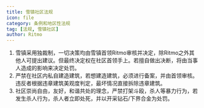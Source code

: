 ```yaml
---
title: 雪镇社区法规
icon: file
category: 条例和地区性法规
tag: [法规, 雪镇社区]
author: Ritmo
---
```


1. 雪镇采用独裁制，一切决策均由雪镇首领Ritmo审核并决定，除Ritmo之外其他人可提出建议。但最终决定权在社区首领手上。若擅自做出决断，将由当事人造成的影响来决定处罚。
2. 严禁在社区内私自建造建筑，若想建造建筑，必须进行备案，并由首领审核。违反者根据违章建筑美观度判定，最坏情况直接拆除违章建筑。
3. 社区崇尚自由，友好，和谐共处的理念，严禁打架斗殴，杀人等暴力行为，若发生杀人行为，杀人者立即处死，并以开采钻石/下界合金为处罚。
